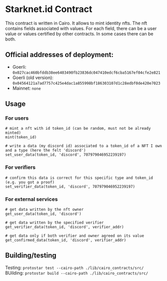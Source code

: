 # Starknet.id Contract

This contract is written in Cairo. It allows to mint identity nfts.
The nft contains fields associated with values. For each field, there can be a user value or values certified by other contracts. In some cases there can be both.

## Official addresses of deployment:
- Goerli: ``0x027cac460bfddb38ee6403490fb23836dc047410edcf6cba5167ef04cfe2e821``
- Goerli (old version): ``0x04564121a7ad7757c425e4dac1a855998bf186303107d1c28edbf0de420e7023``
- Mainnet: ``none``

## Usage

### For users
```cairo
# mint a nft with id token_id (can be random, must not be already minted)
mint(token_id)

# write a data (my discord id) associated to a token_id of a NFT I own and a type (here the felt 'discord')
set_user_data(token_id, 'discord', 707979046952239197)
```

### For verifiers
```cairo
# confirm this data is correct for this specific type and token_id (e.g. you got a proof)
set_verifier_data(token_id, 'discord', 707979046952239197)
```

### For external services
```cairo
# get data written by the nft owner
get_user_data(token_id, 'discord')

# get data written by the specified verifier
get_verifier_data(token_id, 'discord', verifier_addr)

# get data only if both verifier and owner agreed on its value
get_confirmed_data(token_id, 'discord', verifier_addr)
```

## Building/testing

Testing: ``protostar test --cairo-path ./lib/cairo_contracts/src/``
BUilding: ``protostar build --cairo-path ./lib/cairo_contracts/src/``
